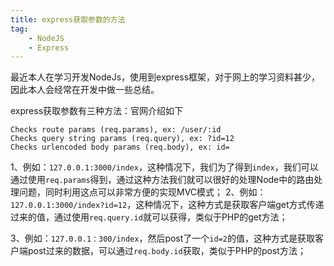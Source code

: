 ```yaml
---
title: express获取参数的方法
tag:
	- NodeJS
	- Express
---
```


最近本人在学习开发NodeJs，使用到express框架，对于网上的学习资料甚少，因此本人会经常在开发中做一些总结。

express获取参数有三种方法：官网介绍如下
```
Checks route params (req.params), ex: /user/:id
Checks query string params (req.query), ex: ?id=12
Checks urlencoded body params (req.body), ex: id=
```
1、例如：`127.0.0.1:3000/index`，这种情况下，我们为了得到`index`，我们可以通过使用`req.params`得到，通过这种方法我们就可以很好的处理Node中的路由处理问题，同时利用这点可以非常方便的实现MVC模式；
2、例如：`127.0.0.1:3000/index?id=12`，这种情况下，这种方式是获取客户端get方式传递过来的值，通过使用`req.query.id`就可以获得，类似于PHP的get方法；

3、例如：`127.0.0.1：300/index`，然后post了一个`id=2`的值，这种方式是获取客户端post过来的数据，可以通过`req.body.id`获取，类似于PHP的post方法；